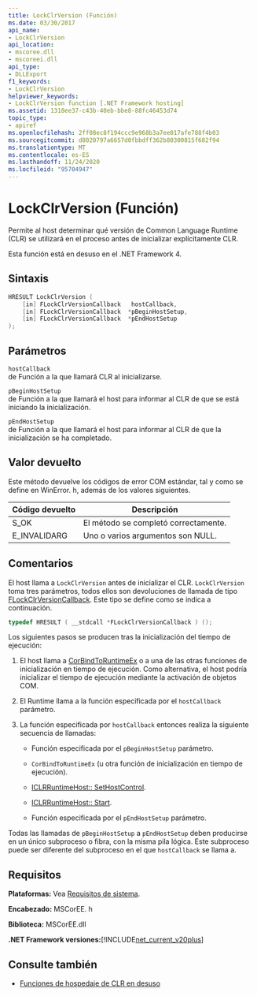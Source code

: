 ```yaml
---
title: LockClrVersion (Función)
ms.date: 03/30/2017
api_name:
- LockClrVersion
api_location:
- mscoree.dll
- mscoreei.dll
api_type:
- DLLExport
f1_keywords:
- LockClrVersion
helpviewer_keywords:
- LockClrVersion function [.NET Framework hosting]
ms.assetid: 1318ee37-c43b-40eb-bbe8-88fc46453d74
topic_type:
- apiref
ms.openlocfilehash: 2ff08ec8f194ccc9e968b3a7ee017afe788f4b03
ms.sourcegitcommit: d8020797a6657d0fbbdff362b80300815f682f94
ms.translationtype: MT
ms.contentlocale: es-ES
ms.lasthandoff: 11/24/2020
ms.locfileid: "95704947"
---
```

# <a name="lockclrversion-function"></a>LockClrVersion (Función)

Permite al host determinar qué versión de Common Language Runtime (CLR) se utilizará en el proceso antes de inicializar explícitamente CLR.  
  
 Esta función está en desuso en el .NET Framework 4.  
  
## <a name="syntax"></a>Sintaxis  
  
```cpp  
HRESULT LockClrVersion (  
    [in] FLockClrVersionCallback   hostCallback,  
    [in] FLockClrVersionCallback  *pBeginHostSetup,  
    [in] FLockClrVersionCallback  *pEndHostSetup  
);  
```  
  
## <a name="parameters"></a>Parámetros  

 `hostCallback`  
 de Función a la que llamará CLR al inicializarse.  
  
 `pBeginHostSetup`  
 de Función a la que llamará el host para informar al CLR de que se está iniciando la inicialización.  
  
 `pEndHostSetup`  
 de Función a la que llamará el host para informar al CLR de que la inicialización se ha completado.  
  
## <a name="return-value"></a>Valor devuelto  

 Este método devuelve los códigos de error COM estándar, tal y como se define en WinError. h, además de los valores siguientes.  
  
|Código devuelto|Descripción|  
|-----------------|-----------------|  
|S_OK|El método se completó correctamente.|  
|E_INVALIDARG|Uno o varios argumentos son NULL.|  
  
## <a name="remarks"></a>Comentarios  

 El host llama a `LockClrVersion` antes de inicializar el CLR. `LockClrVersion` toma tres parámetros, todos ellos son devoluciones de llamada de tipo [FLockClrVersionCallback](flockclrversioncallback-function-pointer.md). Este tipo se define como se indica a continuación.  
  
```cpp  
typedef HRESULT ( __stdcall *FLockClrVersionCallback ) ();  
```  
  
 Los siguientes pasos se producen tras la inicialización del tiempo de ejecución:  
  
1. El host llama a [CorBindToRuntimeEx](corbindtoruntimeex-function.md) o a una de las otras funciones de inicialización en tiempo de ejecución. Como alternativa, el host podría inicializar el tiempo de ejecución mediante la activación de objetos COM.  
  
2. El Runtime llama a la función especificada por el `hostCallback` parámetro.  
  
3. La función especificada por `hostCallback` entonces realiza la siguiente secuencia de llamadas:  
  
    - Función especificada por el `pBeginHostSetup` parámetro.  
  
    - `CorBindToRuntimeEx` (u otra función de inicialización en tiempo de ejecución).  
  
    - [ICLRRuntimeHost:: SetHostControl](iclrruntimehost-sethostcontrol-method.md).  
  
    - [ICLRRuntimeHost:: Start](iclrruntimehost-start-method.md).  
  
    - Función especificada por el `pEndHostSetup` parámetro.  
  
 Todas las llamadas de `pBeginHostSetup` a `pEndHostSetup` deben producirse en un único subproceso o fibra, con la misma pila lógica. Este subproceso puede ser diferente del subproceso en el que `hostCallback` se llama a.  
  
## <a name="requirements"></a>Requisitos  

 **Plataformas:** Vea [Requisitos de sistema](../../get-started/system-requirements.md).  
  
 **Encabezado:** MSCorEE. h  
  
 **Biblioteca:** MSCorEE.dll  
  
 **.NET Framework versiones:**[!INCLUDE[net_current_v20plus](../../../../includes/net-current-v20plus-md.md)]  
  
## <a name="see-also"></a>Consulte también

- [Funciones de hospedaje de CLR en desuso](deprecated-clr-hosting-functions.md)
